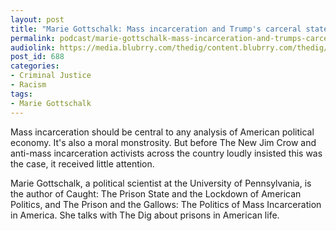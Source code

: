 ```yaml
---
layout: post
title: "Marie Gottschalk: Mass incarceration and Trump's carceral state"
permalink: podcast/marie-gottschalk-mass-incarceration-and-trumps-carceral-state/
audiolink: https://media.blubrry.com/thedig/content.blubrry.com/thedig/The_Dig_-_Gottschalk2.mp3
post_id: 688
categories: 
- Criminal Justice
- Racism
tags: 
- Marie Gottschalk
---
```


Mass incarceration should be central to any analysis of American political economy. It's also a moral monstrosity. But before The New Jim Crow and anti-mass incarceration activists across the country loudly insisted this was the case, it received little attention.
 
Marie Gottschalk, a political scientist at the University of Pennsylvania, is the author of Caught: The Prison State and the Lockdown of American Politics, and The Prison and the Gallows: The Politics of Mass Incarceration in America. She talks with The Dig about prisons in American life.